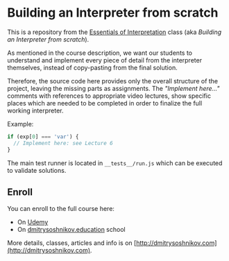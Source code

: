# Building an Interpreter from scratch

This is a repository from the [Essentials of Interpretation](http://dmitrysoshnikov.com/courses/essentials-of-interpretation/) class (aka _Building an Interpreter from scratch_).

As mentioned in the course description, we want our students to understand and implement every piece of detail from the interpreter themselves, instead of copy-pasting from the final solution.

Therefore, the source code here provides only the overall structure of the project, leaving the missing parts as assignments. The _"Implement here..."_ comments with references to appropriate video lectures, show specific places which are needed to be completed in order to finalize the full working interpreter.

Example:

```js
if (exp[0] === 'var') {
  // Implement here: see Lecture 6
}
```

The main test runner is located in `__tests__/run.js` which can be executed to validate solutions.

## Enroll

You can enroll to the full course here:

- On [Udemy](https://www.udemy.com/course/essentials-of-interpretation/?referralCode=E7D6C9ADFCA273A53950)
- On [dmitrysoshnikov.education](http://www.dmitrysoshnikov.education/p/essentials-of-interpretation) school

More details, classes, articles and info is on [http://dmitrysoshnikov.com](http://dmitrysoshnikov.com).